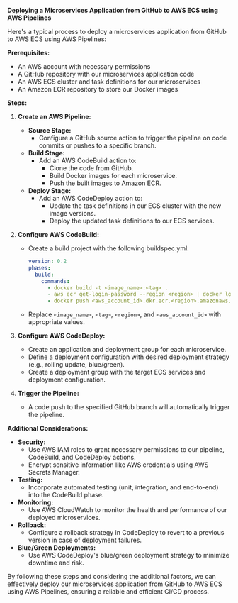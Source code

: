 **Deploying a Microservices Application from GitHub to AWS ECS using AWS Pipelines**

Here's a typical process to deploy a microservices application from GitHub to AWS ECS using AWS Pipelines:

**Prerequisites:**

* An AWS account with necessary permissions
* A GitHub repository with our microservices application code
* An AWS ECS cluster and task definitions for our microservices
* An Amazon ECR repository to store our Docker images

**Steps:**

1. **Create an AWS Pipeline:**
   * **Source Stage:**
     * Configure a GitHub source action to trigger the pipeline on code commits or pushes to a specific branch.
   * **Build Stage:**
     * Add an AWS CodeBuild action to:
       * Clone the code from GitHub.
       * Build Docker images for each microservice.
       * Push the built images to Amazon ECR.
   * **Deploy Stage:**
     * Add an AWS CodeDeploy action to:
       * Update the task definitions in our ECS cluster with the new image versions.
       * Deploy the updated task definitions to our ECS services.

2. **Configure AWS CodeBuild:**
   * Create a build project with the following buildspec.yml:
     ```yaml
     version: 0.2
     phases:
       build:
         commands:
           - docker build -t <image_name>:<tag> .
           - aws ecr get-login-password --region <region> | docker login --username AWS --password-stdin <aws_account_id>.dkr.ecr.<region>.amazonaws.com
           - docker push <aws_account_id>.dkr.ecr.<region>.amazonaws.com/<image_name>:<tag>
     ```
   * Replace `<image_name>`, `<tag>`, `<region>`, and `<aws_account_id>` with appropriate values.

3. **Configure AWS CodeDeploy:**
   * Create an application and deployment group for each microservice.
   * Define a deployment configuration with desired deployment strategy (e.g., rolling update, blue/green).
   * Create a deployment group with the target ECS services and deployment configuration.

4. **Trigger the Pipeline:**
   * A code push to the specified GitHub branch will automatically trigger the pipeline.

**Additional Considerations:**

* **Security:**
   * Use AWS IAM roles to grant necessary permissions to our pipeline, CodeBuild, and CodeDeploy actions.
   * Encrypt sensitive information like AWS credentials using AWS Secrets Manager.
* **Testing:**
   * Incorporate automated testing (unit, integration, and end-to-end) into the CodeBuild phase.
* **Monitoring:**
   * Use AWS CloudWatch to monitor the health and performance of our deployed microservices.
* **Rollback:**
   * Configure a rollback strategy in CodeDeploy to revert to a previous version in case of deployment failures.
* **Blue/Green Deployments:**
   * Use AWS CodeDeploy's blue/green deployment strategy to minimize downtime and risk.

By following these steps and considering the additional factors, we can effectively deploy our microservices application from GitHub to AWS ECS using AWS Pipelines, ensuring a reliable and efficient CI/CD process.
